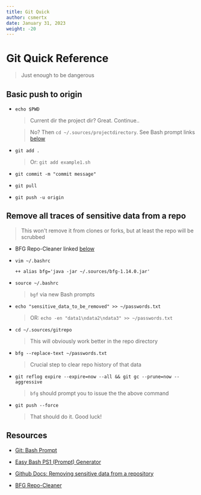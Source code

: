 ```yaml
---
title: Git Quick
author: csmertx
date: January 31, 2023
weight: -20
---
```


# Git Quick Reference

> Just enough to be dangerous

## Basic push to origin

- ```echo $PWD```

    > Current dir the project dir? Great. Continue..

    > No? Then ```cd ~/.sources/projectdirectory```. See Bash prompt links [below](#resources)

- ```git add .```

    > Or: ```git add example1.sh```

- ```git commit -m "commit message"```

- ```git pull```

- ```git push -u origin```

## Remove all traces of sensitive data from a repo

> This won't remove it from clones or forks, but at least the repo will be scrubbed

- BFG Repo-Cleaner linked [below](#resources)

- ```vim ~/.bashrc```

    ```
    ++ alias bfg='java -jar ~/.sources/bfg-1.14.0.jar'
    ```

- ```source ~/.bashrc```

    > ```bgf``` via new Bash prompts 

- ```echo "sensitive_data_to_be_removed" >> ~/passwords.txt```

    > OR: ```echo -en "data1\ndata2\ndata3" >> ~/passwords.txt```

- ```cd ~/.sources/gitrepo```

    > This will obviously work better in the repo directory

- ```bfg --replace-text ~/passwords.txt```

    > Crucial step to clear repo history of that data

- ```git reflog expire --expire=now --all && git gc --prune=now --aggressive```

    > ```bfg``` should prompt you to issue the the above command

- ```git push --force```

    > That should do it. Good luck!

## Resources

- [Git: Bash Prompt](https://www.git-scm.com/book/en/v2/Appendix-A%3A-Git-in-Other-Environments-Git-in-Bash)

- [Easy Bash PS1 (Prompt) Generator](https://ezprompt.net/)

- [Github Docs: Removing sensitive data from a repository](https://docs.github.com/en/authentication/keeping-your-account-and-data-secure/removing-sensitive-data-from-a-repository)

- [BFG Repo-Cleaner](https://rtyley.github.io/bfg-repo-cleaner/)